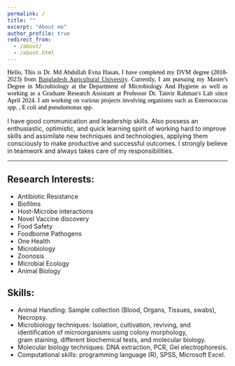 ```yaml
---
permalink: /
title: ""
excerpt: "About me"
author_profile: true
redirect_from:
  - /about/
  - /about.html
---
```


<p style="text-align:justify; color:black; font-family:Georgia">
  Hello, This is Dr. Md Abdullah Evna Hasan, I have completed my DVM degree (2018-2023) from 
  <a href="https://bau.edu.bd/">Bangladesh Agricultural University</a>. Currently, I am pursuing my Master's Degree in Microbiology at the Department of Microbiology And Hygiene as well as working as a Graduate Research Assistant at Professor Dr. Tanvir Rahman's Lab since April 2024. I am working on various projects involving organisms such as Enterococcus spp. , E coli and pseudomonas spp. 
<br>
  
  I have good communication and leadership skills. Also possess an enthusiastic, optimistic, and quick learning spirit of working hard to improve skills and assimilate new techniques and technologies, applying them consciously to make productive and successful outcomes. I strongly believe in teamwork and always takes care of my responsibilities. 
<br>
</p>

---
## Research Interests:
- Antibiotic Resistance
- Biofilms
- Host-Microbe interactions
- Novel Vaccine discovery
- Food Safety
- Foodborne Pathogens
- One Health
- Microbiology
- Zoonosis
- Microbial Ecology
- Animal Biology

## Skills:
- Animal Handling: Sample collection (Blood, Organs, Tissues, swabs), Necropsy.
- Microbiology techniques: Isolation, cultivation, reviving, and identification of microorganisms using colony morphology,   
  gram staining, different biochemical tests, and molecular biology.
- Molecular biology techniques: DNA extraction, PCR, Gel electrophoresis.
- Computational skills: programming language (R), SPSS, Microsoft Excel.

